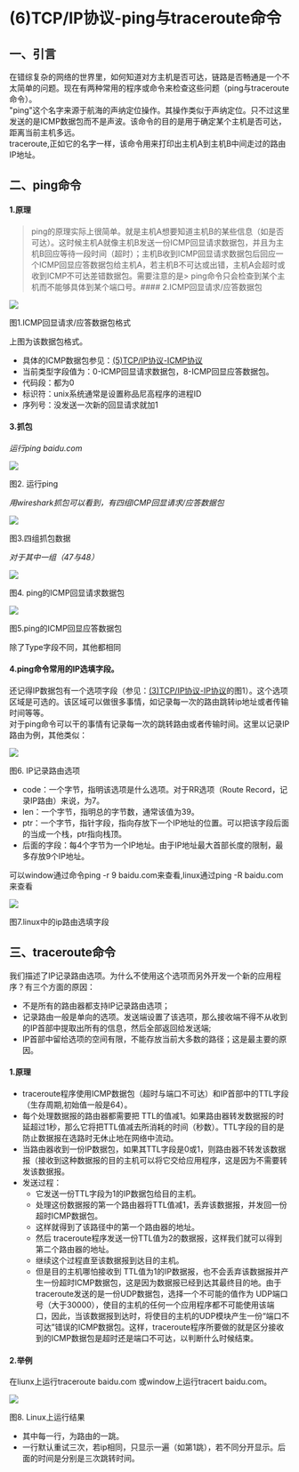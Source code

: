 # (6)TCP/IP协议-ping与traceroute命令


## 一、引言

在错综复杂的网络的世界里，如何知道对方主机是否可达，链路是否畅通是一个不太简单的问题。现在有两种常用的程序或命令来检查这些问题（ping与traceroute命令）。  
"ping"这个名字来源于航海的声纳定位操作。其操作类似于声纳定位。只不过这里发送的是ICMP数据包而不是声波。该命令的目的是用于确定某个主机是否可达，距离当前主机多远。  
traceroute,正如它的名字一样，该命令用来打印出主机A到主机B中间走过的路由IP地址。

## 二、ping命令

#### 1.原理

> ping的原理实际上很简单。就是主机A想要知道主机B的某些信息（如是否可达）。这时候主机A就像主机B发送一份ICMP回显请求数据包，并且为主机B回应等待一段时间（超时）；主机B收到ICMP回显请求数据包后回应一个ICMP回显应答数据包给主机A，若主机B不可达或出错，主机A会超时或收到ICMP不可达差错数据包。需要注意的是> ping命令只会检查到某个主机而不能够具体到某个端口号。#### 2.ICMP回显请求/应答数据包

![][1]



图1.ICMP回显请求/应答数据包格式

上图为该数据包格式。

* 具体的ICMP数据包参见：[(5)TCP/IP协议-ICMP协议][2]
* 当前类型字段值为：0-ICMP回显请求数据包，8-ICMP回显应答数据包。
* 代码段：都为0
* 标识符：unix系统通常是设置称品尼高程序的进程ID
* 序列号：没发送一次新的回显请求就加1

#### 3.抓包

_运行ping baidu.com_

![][3]



图2. 运行ping

_用wireshark抓包可以看到，有四组ICMP回显请求/应答数据包_

![][4]



图3.四组抓包数据

_对于其中一组（47与48）_

![][5]



图4. ping的ICMP回显请求数据包

![][6]



图5.ping的ICMP回显应答数据包

除了Type字段不同，其他都相同

#### 4.ping命令常用的IP选填字段。

还记得IP数据包有一个选项字段（参见：[(3)TCP/IP协议-IP协议][7]的图1）。这个选项区域是可选的。该区域可以做很多事情，如记录每一次的路由跳转ip地址或者传输时间等等。  
对于ping命令可以干的事情有记录每一次的跳转路由或者传输时间。这里以记录IP路由为例，其他类似：

![][8]



图6. IP记录路由选项

* code：一个字节，指明该选项是什么选项。对于RR选项（Route Record，记录IP路由）来说，为7。
* len：一个字节，指明总的字节数，通常该值为39。
* ptr：一个字节，指针字段，指向存放下一个IP地址的位置。可以把该字段后面的当成一个栈，ptr指向栈顶。
* 后面的字段：每4个字节为一个IP地址。由于IP地址最大首部长度的限制，最多存放9个IP地址。

可以window通过命令ping -r 9 baidu.com来查看,linux通过ping -R baidu.com来查看

![][9]



图7.linux中的ip路由选填字段

## 三、traceroute命令

我们描述了IP记录路由选项。为什么不使用这个选项而另外开发一个新的应用程序？有三个方面的原因：

* 不是所有的路由器都支持IP记录路由选项；
* 记录路由一般是单向的选项。发送端设置了该选项，那么接收端不得不从收到的IP首部中提取出所有的信息，然后全部返回给发送端;
* IP首部中留给选项的空间有限，不能存放当前大多数的路径；这是最主要的原因。

#### 1.原理

* traceroute程序使用ICMP数据包（超时与端口不可达）和IP首部中的TTL字段（生存周期,初始值一般是64）。
* 每个处理数据报的路由器都需要把 TTL的值减1。如果路由器转发数据报的时延超过1秒，那么它将把TTL值减去所消耗的时间（秒数）。TTL字段的目的是防止数据报在选路时无休止地在网络中流动。
* 当路由器收到一份IP数据包，如果其TTL字段是0或1，则路由器不转发该数据报（接收到这种数据报的目的主机可以将它交给应用程序，这是因为不需要转发该数据报。
* 发送过程：
    * 它发送一份TTL字段为1的IP数据包给目的主机。
    * 处理这份数据报的第一个路由器将TTL值减1，丢弃该数据报，并发回一份超时ICMP数据包。
    * 这样就得到了该路径中的第一个路由器的地址。
    * 然后 traceroute程序发送一份TTL值为2的数据报，这样我们就可以得到第二个路由器的地址。
    * 继续这个过程直至该数据报到达目的主机。
    * 但是目的主机哪怕接收到 TTL值为1的IP数据报，也不会丢弃该数据报并产生一份超时ICMP数据包，这是因为数据报已经到达其最终目的地。由于traceroute发送的是一份UDP数据包，选择一个不可能的值作为 UDP端口号（大于30000），使目的主机的任何一个应用程序都不可能使用该端口，因此，当该数据报到达时，将使目的主机的UDP模块产生一份“端口不可达”错误的ICMP数据包。这样，traceroute程序所要做的就是区分接收到的ICMP数据包是超时还是端口不可达，以判断什么时候结束。

#### 2.举例

在liunx上运行traceroute baidu.com 或window上运行tracert baidu.com。

![][10]



图8. Linux上运行结果

* 其中每一行，为路由的一跳。
* 一行默认重试三次，若ip相同，只显示一遍（如第1跳），若不同分开显示。后面的时间是分别是三次跳转时间。

[1]: ./img/301894-00cc47fdccdece3b.png
[2]: http://www.jianshu.com/p/97ce373d790c
[3]: ./img/301894-cb6245cad991b030.png
[4]: ./img/301894-038a09e0e5d7c8fe.png
[5]: ./img/301894-9858b40d462daa53.png
[6]: ./img/301894-c4a8a9370061c860.png
[7]: http://www.jianshu.com/p/7b75e9e405cb
[8]: ./img/301894-a7e9066d08eb9572.png
[9]: ./img/301894-8fa921b5d70d6554.png
[10]: ./img/301894-99824b62e85ae2fc.png